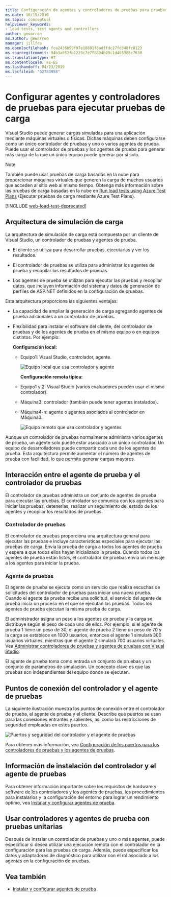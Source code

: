 ```yaml
---
title: Configuración de agentes y controladores de pruebas para pruebas de carga
ms.date: 10/19/2016
ms.topic: conceptual
helpviewer_keywords:
- load tests, test agents and controllers
author: gewarren
ms.author: gewarren
manager: jillfra
ms.openlocfilehash: fca2436b99f97e18801f8adffdc27fd348fc8123
ms.sourcegitcommit: 94b3a052fb1229c7e7f8804b09c1d403385c7630
ms.translationtype: HT
ms.contentlocale: es-ES
ms.lasthandoff: 04/23/2019
ms.locfileid: "62783958"
---
```

# <a name="configure-test-agents-and-test-controllers-for-running-load-tests"></a>Configurar agentes y controladores de pruebas para ejecutar pruebas de carga

Visual Studio puede generar cargas simuladas para una aplicación mediante máquinas virtuales o físicas. Dichas máquinas deben configurarse como un único controlador de pruebas y uno o varios agentes de prueba. Puede usar el controlador de pruebas y los agentes de prueba para generar más carga de la que un único equipo puede generar por sí solo.

> [!NOTE]
> También puede usar pruebas de carga basadas en la nube para proporcionar máquinas virtuales que generen la carga de muchos usuarios que acceden al sitio web al mismo tiempo. Obtenga más información sobre las pruebas de carga basadas en la nube en [Run load tests using Azure Test Plans](/azure/devops/test/load-test/get-started-simple-cloud-load-test?view=vsts) (Ejecutar pruebas de carga mediante Azure Test Plans).

[!INCLUDE [web-load-test-deprecated](includes/web-load-test-deprecated.md)]

## <a name="load-simulation-architecture"></a>Arquitectura de simulación de carga

La arquitectura de simulación de carga está compuesta por un cliente de Visual Studio, un controlador de pruebas y agentes de prueba.

- El cliente se utiliza para desarrollar pruebas, ejecutarlas y ver los resultados.

- El controlador de pruebas se utiliza para administrar los agentes de prueba y recopilar los resultados de pruebas.

- Los agentes de prueba se utilizan para ejecutar las pruebas y recopilar datos, que incluyen información del sistema y datos de generación de perfiles de ASP.NET definidos en la configuración de pruebas.

Esta arquitectura proporciona las siguientes ventajas:

- La capacidad de ampliar la generación de carga agregando agentes de prueba adicionales a un controlador de pruebas.

- Flexibilidad para instalar el software del cliente, del controlador de pruebas y de los agentes de prueba en el mismo equipo o en equipos distintos. Por ejemplo:

   **Configuración local:**

  - Equipo1: Visual Studio, controlador, agente.

    ![Equipo local que usa controlador y agente](./media/load-test-configa.png)

    **Configuración remota típica:**

  - Equipo1 y 2: Visual Studio (varios evaluadores pueden usar el mismo controlador).

  - Máquina3: controlador (también puede tener agentes instalados).

  - Máquina4-n: agente o agentes asociados al controlador en Máquina3.

    ![Equipo remoto que usa controlador y agentes](./media/load-test-configb.png)

Aunque un controlador de pruebas normalmente administra varios agentes de prueba, un agente solo puede estar asociado a un único controlador. Un equipo de desarrolladores puede compartir cada uno de los agentes de prueba. Esta arquitectura permite aumentar el número de agentes de prueba con facilidad, lo que permite generar cargas mayores.

## <a name="test-agent-and-test-controller-interaction"></a>Interacción entre el agente de prueba y el controlador de pruebas

El controlador de pruebas administra un conjunto de agentes de prueba para ejecutar las pruebas. El controlador se comunica con los agentes para iniciar las pruebas, detenerlas, realizar un seguimiento del estado de los agentes y recopilar los resultados de pruebas.

### <a name="test-controller"></a>Controlador de pruebas

El controlador de pruebas proporciona una arquitectura general para ejecutar las pruebas e incluye características especiales para ejecutar las pruebas de carga. Envía la prueba de carga a todos los agentes de prueba y espera a que todos ellos hayan inicializado la prueba. Cuando todos los agentes de prueba están listos, el controlador de pruebas envía un mensaje a los agentes para iniciar la prueba.

### <a name="test-agent"></a>Agente de pruebas

El agente de prueba se ejecuta como un servicio que realiza escuchas de solicitudes del controlador de pruebas para iniciar una nueva prueba. Cuando el agente de prueba recibe una solicitud, el servicio del agente de prueba inicia un proceso en el que se ejecutan las pruebas. Todos los agentes de prueba ejecutan la misma prueba de carga.

 El administrador asigna un peso a los agentes de prueba y la carga se distribuye según el peso de cada uno de ellos. Por ejemplo, si el agente de prueba 1 tiene un peso de 30, el agente de prueba 2 tiene un peso de 70 y la carga se establece en 1000 usuarios, entonces el agente 1 simulará 300 usuarios virtuales, mientras que el agente 2 simulará 700 usuarios virtuales. Vea [Administrar controladores de pruebas y agentes de pruebas con Visual Studio](../test/manage-test-controllers-and-test-agents.md).

 El agente de prueba toma como entrada un conjunto de pruebas y un conjunto de parámetros de simulación. Un concepto clave es que las pruebas son independientes del equipo donde se ejecutan.

## <a name="test-controller-and-test-agent-connection-points"></a>Puntos de conexión del controlador y el agente de pruebas

La siguiente ilustración muestra los puntos de conexión entre el controlador de prueba, el agente de prueba y el cliente. Describe qué puertos se usan para las conexiones entrantes y salientes, así como las restricciones de seguridad empleadas en estos puertos.

 ![Puertos y seguridad del controlador y el agente de pruebas](./media/test-controller-agent-firewall.png)

 Para obtener más información, vea [Configuración de los puertos para los controladores de pruebas y los agentes de pruebas](../test/configure-ports-for-test-controllers-and-test-agents.md).

## <a name="test-controller-and-agent-installation-information"></a>Información de instalación del controlador y el agente de pruebas

Para obtener información importante sobre los requisitos de hardware y software de los controladores y los agentes de pruebas, los procedimientos para instalarlos y la configuración del entorno para lograr un rendimiento óptimo, vea [Instalar y configurar agentes de prueba](../test/lab-management/install-configure-test-agents.md).

## <a name="use-the-test-controller-and-test-agent-with-unit-tests"></a>Usar controladores y agentes de prueba con pruebas unitarias

Después de instalar un controlador de pruebas y uno o más agentes, puede especificar si desea utilizar una ejecución remota con el controlador en la configuración para las pruebas de carga. Además, puede especificar los datos y adaptadores de diagnóstico para utilizar con el rol asociado a los agentes en la configuración de pruebas.

## <a name="see-also"></a>Vea también

- [Instalar y configurar agentes de prueba](../test/lab-management/install-configure-test-agents.md)